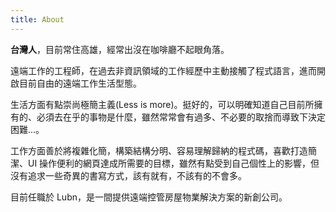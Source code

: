```yaml
---
title: About
---
```


**台灣人**，目前常住高雄，經常出沒在咖啡廳不起眼角落。

遠端工作的工程師，在過去非資訊領域的工作經歷中主動接觸了程式語言，進而開啟目前自由的遠端工作生活型態。

<!--more-->

生活方面有點崇尚極簡主義(Less is more)。挺好的，可以明確知道自己目前所擁有的、必須去在乎的事物是什麼，雖然常常會有過多、不必要的取捨而導致下決定困難...。

工作方面善於將複雜化簡，構築結構分明、容易理解歸納的程式碼，喜歡打造簡潔、UI 操作便利的網頁達成所需要的目標，雖然有點受到自己個性上的影響，但沒有追求一些奇異的書寫方式，該有就有，不該有的不會多。

目前任職於 Lubn，是一間提供遠端控管房屋物業解決方案的新創公司。
